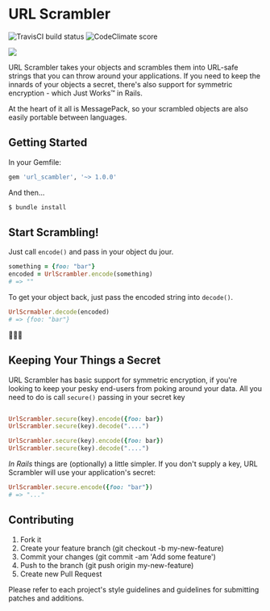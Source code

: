 # URL Scrambler

![TravisCI build status]() ![CodeClimate score]()

![](http://i.imgur.com/jQiWjwG.gif)

URL Scrambler takes your objects and scrambles them into URL-safe strings that
you can throw around your applications. If you need to keep the innards of your
objects a secret, there's also support for symmetric encryption - which
Just Works™ in Rails.

At the heart of it all is MessagePack, so your scrambled objects are also
easily portable between languages.

## Getting Started

In your Gemfile:

```ruby
gem 'url_scambler', '~> 1.0.0'
```

And then...

```sh
$ bundle install
```


## Start Scrambling!

Just call `encode()` and pass in your object du jour.

```ruby
something = {foo: "bar"}
encoded = UrlScrambler.encode(something)
# => ""
```

To get your object back, just pass the encoded string into `decode()`.

```ruby
UrlScrmabler.decode(encoded)
# => {foo: "bar"}
```

:tada::tada::tada:


## Keeping Your Things a Secret

URL Scrambler has basic support for symmetric encryption, if you're looking to
keep your pesky end-users from poking around your data. All you need to do is
call `secure()` passing in your secret key


```ruby

UrlScrambler.secure(key).encode({foo: bar})
UrlScrambler.secure(key).decode("....")

UrlScrambler.secure(key).encode({foo: bar})
UrlScrambler.secure(key).decode("....")
```

*In Rails* things are (optionally) a little simpler. If you don't supply a key,
URL Scrambler will use your application's secret:

```ruby
UrlScrambler.secure.encode({foo: "bar"})
# => "..."
```


## Contributing

1. Fork it
2. Create your feature branch (git checkout -b my-new-feature)
3. Commit your changes (git commit -am 'Add some feature')
4. Push to the branch (git push origin my-new-feature)
5. Create new Pull Request

Please refer to each project's style guidelines and guidelines for submitting
patches and additions.
